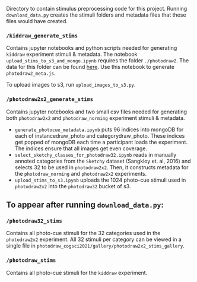 Directory to contain stimulus preprocessing code for this project. Running `download_data.py` creates the stimuli folders and metadata files that these files would have created.

### `/kiddraw_generate_stims`
Contains jupyter notebooks and python scripts needed for generating `kiddraw` experiment stimuli & metadata. The notebook `upload_stims_to_s3_and_mongo.ipynb` requires the folder `./photodraw2`. The data for this folder can be found [here](https://osf.io/49ypj/). Use this notebook to generate `photodraw2_meta.js`.

To upload images to s3, run `upload_images_to_s3.py`.

### `/photodraw2x2_generate_stims`
Contains jupyter notebooks and two small csv files needed for generating both `photodraw2x2` and `photodraw_norming` experiment stimuli & metadata.
- `generate_photocue_metadata.ipynb` puts 96 indices into mongoDB for each of instancedraw_photo and categorydraw_photo. These indices get popped of mongoDB each time a participant loads the experiment. The indices ensure that all images get even coverage.
- `select_sketchy_classes_for_photodraw32.ipynb` reads in manually annoted categories from the `Sketchy` dataset (Sangkloy et. al, 2016) and selects 32 to be used in `photodraw2x2`. Then, it constructs metadata for the `photodraw_norming` and `photodraw2x2` experiments.
- `upload_stims_to_s3.ipynb` uploads the 1024 photo-cue stimuli used in `photodraw2x2` into the `photodraw32` bucket of s3.


## To appear after running `download_data.py`:

### `/photodraw32_stims`
Contains all photo-cue stimuli for the 32 categories used in the `photodraw2x2` experiment. All 32 stimuli per category can be viewed in a single file in `photodraw_cogsci2021/gallery/photodraw2x2_stims_gallery`.

### `/photodraw_stims`
Contains all photo-cue stimuli for the `kiddraw` experiment.

